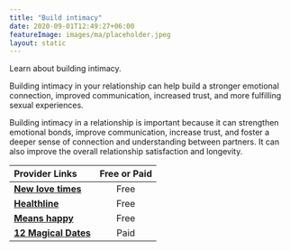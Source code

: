 ```yaml
---
title: "Build intimacy"
date: 2020-09-01T12:49:27+06:00
featureImage: images/ma/placeholder.jpeg
layout: static
---
```


Learn about building intimacy.

Building intimacy in your relationship can help build a stronger emotional connection, improved communication, increased trust, and more fulfilling sexual experiences.

Building intimacy in a relationship is important because it can strengthen emotional bonds, improve communication, increase trust, and foster a deeper sense of connection and understanding between partners. It can also improve the overall relationship satisfaction and longevity.

| Provider Links      | Free or Paid  |  
| :-----------          | :--------------:      |  
| [**New love times**](http://www.newlovetimes.com/10-fun-relationship-games-for-couples-to-increase-intimacy/) | Free | 
| [**Healthline**](https://www.healthline.com/health/intimacy) | Free | 
| [**Means happy**](https://meanshappy.com/the-importance-of-intimacy-building-stronger-relationships/) | Free | 
| [**12 Magical Dates**](https://www.12magicaldates.com/reignite-marriage-relationship?r_done=1) | Paid | 
  

<br/><br/>






